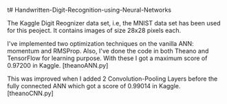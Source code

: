 t# Handwritten-Digit-Recognition-using-Neural-Networks

The Kaggle Digit Reognizer data set, i.e, the MNIST data set has been used for this peoject. It contains images of size 28x28 pixels each.

I've implemented two optimization techniques on the vanilla ANN: momentum and RMSProp. Also, I've done the code in both Theano and TensorFlow for learning purpose. With these I got a maximum score of 0.97200 in Kaggle. [theanoANN.py]

This was improved when I added 2 Convolution-Pooling Layers before the fully connected ANN which got a score of 0.99014 in Kaggle. [theanoCNN.py]
